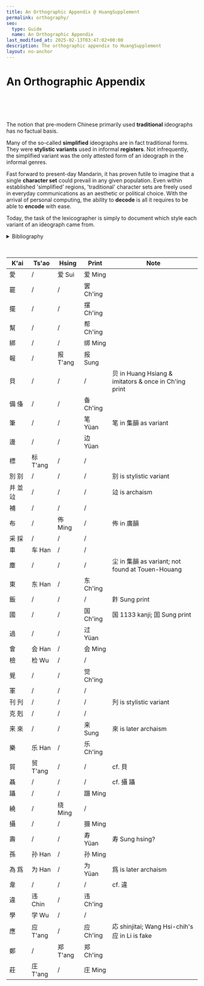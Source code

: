 ```yaml
---
title: An Orthographic Appendix @ HuangSupplement
permalink: orthography/
seo:
  type: Guide
  name: An Orthographic Appendix
last_modified_at: 2025-02-13T03:47:02+00:00
description: The orthographic appendix to HuangSupplement
layout: no-anchor
---
```

# An Orthographic Appendix
&nbsp;  
&nbsp;  
&nbsp;  
&nbsp;  
The notion that pre-modern Chinese primarily used **traditional** ideographs has no factual basis.

Many of the so-called **simplified** ideographs are in fact traditional forms. They were **stylistic variants** used in informal **registers**. Not infrequently, the simplified variant was the only attested form of an ideograph in the informal genres.

Fast forward to present-day Mandarin, it has proven futile to imagine that a single **character set** could prevail in any given population. Even within established 'simplified' regions, 'traditional' character sets are freely used in everyday communications as an aesthetic or political choice. With the arrival of personal computing, the ability to **decode** is all it requires to be able to **encode** with ease.

Today, the task of the lexicographer is simply to document which style each variant of an ideograph came from.

<p>
  <details>
    <summary>Bibliography</summary>
    <h3>Source</h3>
    <ul>
      <li>Hagihara, Yoshio, '「国」と「囯」の文字を考える',『駒澤短大國文』, 33 (2003), 132.</li>
      <li>Huang, Cheng et al.,『敦煌俗字典』(2nd edn, Shanghai, 2020).</li>
      <li>Li, Le-i,『簡化字源』(Peking, 1996).</li>
      <li>Liu, Fu, and Li Chia-jui (eds),『宋元以來俗字譜』(Peking, 1930).</li>
      <li>National Academy for Educational Research, <a href="https://dict.variants.moe.edu.tw">異體字字典</a> (14th edn, 2024).</li>
      <li>Tseng, Liang, and Ch'en Min (eds),『明清小說俗字典』(Yangchow, 2018).</li>
      <li>Wu, Li-yeh, and Ch'en Shuang-hsin, 'Ts'ao shu k'ai hua tzu yen chiu', <em>Chung kuo wen tzu yen chiu</em>, 29 (2019), 159–63.</li>
    </ul>
  </details>
</p>

&nbsp;  
<!-- Anything not in the table must be before this comment. -->

K'ai|Ts'ao|Hsing|Print|Note
---|---|---|---|---
愛|/|爱 Sui|爱 Ming|
罷|/|/|罢 Ch'ing|
擺|/|/|摆 Ch'ing|
幫|/|/|帮 Ch'ing|
綁|/|/|绑 Ming|
報|/|报 T'ang|报 Sung|
貝|/|/|/|贝 in Huang Hsiang & imitators & once in Ch'ing print
備 俻|/|/|备 Ch'ing|
筆|/|/|笔 Yüan|笔 in 集韻 as variant
邊|/|/|边 Yüan|
標|标 T'ang|/|/|
別 别|/|/|/|别 is stylistic variant
并 並 竝|/|/|/|竝 is archaism
補|/|/|/|
布|/|佈 Ming|/|佈 in 廣韻
采 採|/|/|/|
車|车 Han|/|/|
塵|/|/|/|尘 in 集韻 as variant; not found at Touen-Houang
東|东 Han|/|东 Ch'ing|
飯|/|/|/|飰 Sung print
國|/|/|国 Ch'ing|国 1133 kanji; 囯 Sung print
過|/|/|过 Yüan|
會|会 Han|/|会 Ming|
檢|检 Wu|/|/|
覺|/|/|觉 Ch'ing|
軍|/|/|/|
刊 刋|/|/|/|刋 is stylistic variant
克 剋|/|/|/|
来 來|/|/|来 Sung|來 is later archaism
樂|乐 Han|/|乐 Ch'ing|
貿|贸 T'ang|/|/|cf. 貝
聶|/|/|/|cf. 攝 躡
躡|/|/|蹑 Ming|
繞|/|绕 Ming|/|
攝|/|/|摄 Ming|
壽|/|/|寿 Yüan|寿 Sung hsing?
孫|孙 Han|/|孙 Ming|
為 爲|为 Han|/|为 Yüan|爲 is later archaism
韋|/|/|/|cf. 違
違|违 Chin|/|违 Ch'ing|
學|学 Wu|/|/|
應|应 T'ang|/|应 Ch'ing|応 shinjitai; Wang Hsi-chih's 应 in Li is fake
鄭|/|郑 T'ang|郑 Ch'ing|
莊|庄 T'ang|/|庄 Ming|
